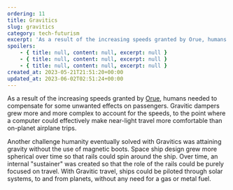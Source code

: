 ```yaml
---
ordering: 11
title: Gravitics
slug: gravitics
category: tech-futurism
excerpt: 'As a result of the increasing speeds granted by Orue, humans needed to compensate for some unwanted...'
spoilers:
    - { title: null, content: null, excerpt: null }
    - { title: null, content: null, excerpt: null }
    - { title: null, content: null, excerpt: null }
created_at: 2023-05-21T21:51:20+00:00
updated_at: 2023-06-02T02:51:24+00:00
---
```

As a result of the increasing speeds granted by [Orue](/category/tech-futurism/orue), humans needed to compensate for some unwanted effects on passengers. Gravitic dampers grew more and more complex to account for the speeds, to the point where a computer could effectively make near-light travel more comfortable than on-planet airplane trips.

Another challenge humanity eventually solved with Gravitics was attaining gravity without the use of magnetic boots. Space ship design grew more spherical over time so that rails could spin around the ship. Over time, an internal "sustainer" was created so that the role of the rails could be purely focused on travel. With Gravitic travel, ships could be piloted through solar systems, to and from planets, without any need for a gas or metal fuel.